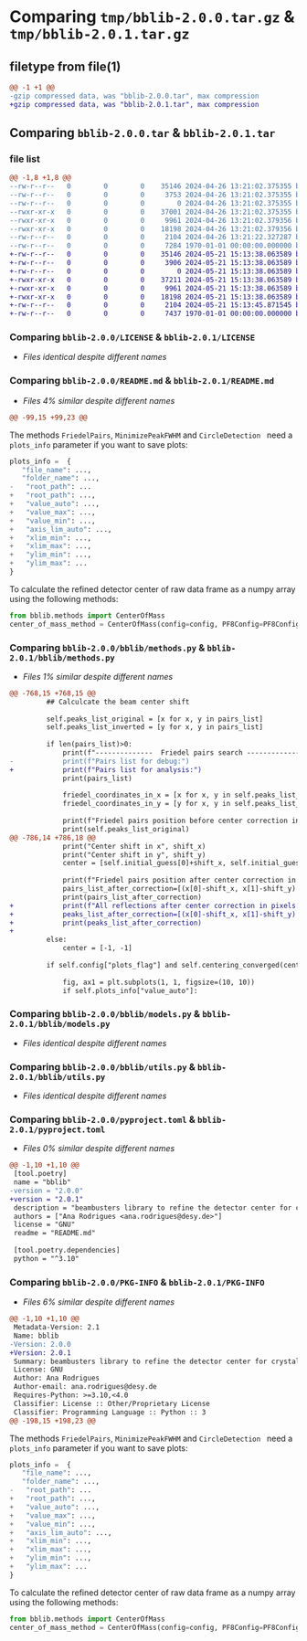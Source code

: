 # Comparing `tmp/bblib-2.0.0.tar.gz` & `tmp/bblib-2.0.1.tar.gz`

## filetype from file(1)

```diff
@@ -1 +1 @@
-gzip compressed data, was "bblib-2.0.0.tar", max compression
+gzip compressed data, was "bblib-2.0.1.tar", max compression
```

## Comparing `bblib-2.0.0.tar` & `bblib-2.0.1.tar`

### file list

```diff
@@ -1,8 +1,8 @@
--rw-r--r--   0        0        0    35146 2024-04-26 13:21:02.375355 bblib-2.0.0/LICENSE
--rw-r--r--   0        0        0     3753 2024-04-26 13:21:02.375355 bblib-2.0.0/README.md
--rw-r--r--   0        0        0        0 2024-04-26 13:21:02.375355 bblib-2.0.0/bblib/__init__.py
--rwxr-xr-x   0        0        0    37001 2024-04-26 13:21:02.375355 bblib-2.0.0/bblib/methods.py
--rwxr-xr-x   0        0        0     9961 2024-04-26 13:21:02.379356 bblib-2.0.0/bblib/models.py
--rwxr-xr-x   0        0        0    18198 2024-04-26 13:21:02.379356 bblib-2.0.0/bblib/utils.py
--rw-r--r--   0        0        0     2104 2024-04-26 13:21:22.327287 bblib-2.0.0/pyproject.toml
--rw-r--r--   0        0        0     7284 1970-01-01 00:00:00.000000 bblib-2.0.0/PKG-INFO
+-rw-r--r--   0        0        0    35146 2024-05-21 15:13:38.063589 bblib-2.0.1/LICENSE
+-rw-r--r--   0        0        0     3906 2024-05-21 15:13:38.063589 bblib-2.0.1/README.md
+-rw-r--r--   0        0        0        0 2024-05-21 15:13:38.063589 bblib-2.0.1/bblib/__init__.py
+-rwxr-xr-x   0        0        0    37211 2024-05-21 15:13:38.063589 bblib-2.0.1/bblib/methods.py
+-rwxr-xr-x   0        0        0     9961 2024-05-21 15:13:38.063589 bblib-2.0.1/bblib/models.py
+-rwxr-xr-x   0        0        0    18198 2024-05-21 15:13:38.063589 bblib-2.0.1/bblib/utils.py
+-rw-r--r--   0        0        0     2104 2024-05-21 15:13:45.871545 bblib-2.0.1/pyproject.toml
+-rw-r--r--   0        0        0     7437 1970-01-01 00:00:00.000000 bblib-2.0.1/PKG-INFO
```

### Comparing `bblib-2.0.0/LICENSE` & `bblib-2.0.1/LICENSE`

 * *Files identical despite different names*

### Comparing `bblib-2.0.0/README.md` & `bblib-2.0.1/README.md`

 * *Files 4% similar despite different names*

```diff
@@ -99,15 +99,23 @@
 ```
 
 The methods `FriedelPairs`, `MinimizePeakFWHM` and  `CircleDetection ` need a `plots_info` parameter if you want to save plots:
 ```python
 plots_info =  {
 	"file_name": ...,
 	"folder_name": ...,
-	"root_path": ...
+	"root_path": ...,
+	"value_auto": ...,
+	"value_max": ...,
+	"value_min": ...,
+	"axis_lim_auto": ...,
+	"xlim_min": ...,
+	"xlim_max": ...,
+	"ylim_min": ...,
+	"ylim_max": ...
 }
 ```
 To calculate the refined detector center of raw data frame as a numpy array using the following methods: 
 
 ```python
 from bblib.methods import CenterOfMass
 center_of_mass_method = CenterOfMass(config=config, PF8Config=PF8Config, plots_info=plots_info)
```

### Comparing `bblib-2.0.0/bblib/methods.py` & `bblib-2.0.1/bblib/methods.py`

 * *Files 1% similar despite different names*

```diff
@@ -768,15 +768,15 @@
         ## Calculcate the beam center shift
         
         self.peaks_list_original = [x for x, y in pairs_list]
         self.peaks_list_inverted = [y for x, y in pairs_list]
 
         if len(pairs_list)>0:
             print(f"--------------  Friedel pairs search --------------\nNumber of Friedel Pairs in frame: {len(pairs_list)/2}")
-            print(f"Pairs list for debug:")
+            print(f"Pairs list for analysis:")
             print(pairs_list)
 
             friedel_coordinates_in_x = [x for x, y in self.peaks_list_original]
             friedel_coordinates_in_y = [y for x, y in self.peaks_list_original]
             
             print(f"Friedel pairs position before center correction in pixels:")
             print(self.peaks_list_original)
@@ -786,14 +786,18 @@
             print("Center shift in x", shift_x)
             print("Center shift in y", shift_y)
             center = [self.initial_guess[0]+shift_x, self.initial_guess[1]+shift_y]
 
             print(f"Friedel pairs position after center correction in pixels:")
             pairs_list_after_correction=[(x[0]-shift_x, x[1]-shift_y) for x in self.peaks_list_original]
             print(pairs_list_after_correction)
+            print(f"All reflections after center correction in pixels:")
+            peaks_list_after_correction=[(x[0]-shift_x, x[1]-shift_y) for x in peaks]
+            print(peaks_list_after_correction)
+
         else:
             center = [-1, -1]
 
         if self.config["plots_flag"] and self.centering_converged(center):
 
             fig, ax1 = plt.subplots(1, 1, figsize=(10, 10))
             if self.plots_info["value_auto"]:
```

### Comparing `bblib-2.0.0/bblib/models.py` & `bblib-2.0.1/bblib/models.py`

 * *Files identical despite different names*

### Comparing `bblib-2.0.0/bblib/utils.py` & `bblib-2.0.1/bblib/utils.py`

 * *Files identical despite different names*

### Comparing `bblib-2.0.0/pyproject.toml` & `bblib-2.0.1/pyproject.toml`

 * *Files 0% similar despite different names*

```diff
@@ -1,10 +1,10 @@
 [tool.poetry]
 name = "bblib"
-version = "2.0.0"
+version = "2.0.1"
 description = "beambusters library to refine the detector center for crystallography data processing."
 authors = ["Ana Rodrigues <ana.rodrigues@desy.de>"]
 license = "GNU"
 readme = "README.md"
 
 [tool.poetry.dependencies]
 python = "^3.10"
```

### Comparing `bblib-2.0.0/PKG-INFO` & `bblib-2.0.1/PKG-INFO`

 * *Files 6% similar despite different names*

```diff
@@ -1,10 +1,10 @@
 Metadata-Version: 2.1
 Name: bblib
-Version: 2.0.0
+Version: 2.0.1
 Summary: beambusters library to refine the detector center for crystallography data processing.
 License: GNU
 Author: Ana Rodrigues
 Author-email: ana.rodrigues@desy.de
 Requires-Python: >=3.10,<4.0
 Classifier: License :: Other/Proprietary License
 Classifier: Programming Language :: Python :: 3
@@ -198,15 +198,23 @@
 ```
 
 The methods `FriedelPairs`, `MinimizePeakFWHM` and  `CircleDetection ` need a `plots_info` parameter if you want to save plots:
 ```python
 plots_info =  {
 	"file_name": ...,
 	"folder_name": ...,
-	"root_path": ...
+	"root_path": ...,
+	"value_auto": ...,
+	"value_max": ...,
+	"value_min": ...,
+	"axis_lim_auto": ...,
+	"xlim_min": ...,
+	"xlim_max": ...,
+	"ylim_min": ...,
+	"ylim_max": ...
 }
 ```
 To calculate the refined detector center of raw data frame as a numpy array using the following methods: 
 
 ```python
 from bblib.methods import CenterOfMass
 center_of_mass_method = CenterOfMass(config=config, PF8Config=PF8Config, plots_info=plots_info)
```

